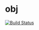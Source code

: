 # obj

[![Build Status](https://travis-ci.org/intel-hpdd/obj.svg?branch=master)](https://travis-ci.org/intel-hpdd/obj)
